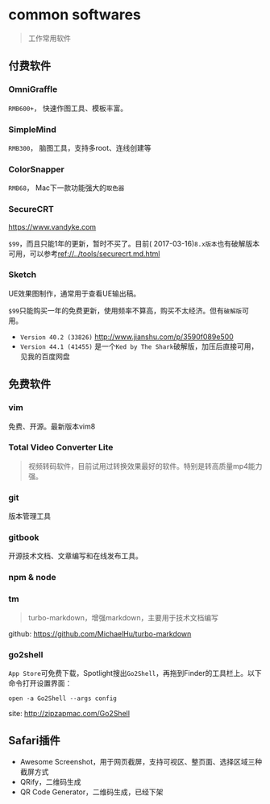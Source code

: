 # common softwares

> 工作常用软件


## 付费软件

### OmniGraffle

`RMB600+`，
快速作图工具、模板丰富。


### SimpleMind

`RMB300`，
脑图工具，支持多root、连线创建等


### ColorSnapper

`RMB68`，
Mac下一款功能强大的`取色器`



### SecureCRT

<https://www.vandyke.com>

`$99`，而且只能1年的更新，暂时不买了。目前( 2017-03-16)`8.x版本`也有破解版本可用，可以参考<ref://../tools/securecrt.md.html>


### Sketch

UE效果图制作，通常用于查看UE输出稿。

`$99`只能购买一年的免费更新，使用频率不算高，购买不太经济。但有`破解版`可用。

* `Version 40.2 (33826)` <http://www.jianshu.com/p/3590f089e500>
* `Version 44.1 (41455)` 是一个`Ked by The Shark`破解版，加压后直接可用，见我的百度网盘







## 免费软件

### vim

免费、开源。最新版本vim8


### Total Video Converter Lite

> 视频转码软件，目前试用过转换效果最好的软件。特别是转高质量mp4能力强。



### git

版本管理工具



### gitbook

开源技术文档、文章编写和在线发布工具。


### npm & node


### tm

> turbo-markdown，增强markdown，主要用于技术文档编写

github: <https://github.com/MichaelHu/turbo-markdown>


### go2shell

`App Store`可免费下载，Spotlight搜出`Go2Shell`，再拖到Finder的工具栏上。以下命令打开设置界面：

    open -a Go2Shell --args config

site: <http://zipzapmac.com/Go2Shell>




## Safari插件

* Awesome Screenshot，用于网页截屏，支持可视区、整页面、选择区域三种截屏方式
* QRify，二维码生成
* QR Code Generator，二维码生成，已经下架



